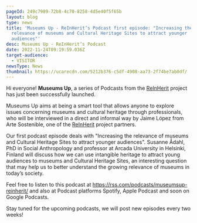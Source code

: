 ```yaml
---
pageId: 249c7989-72b8-4c70-8258-4d5e40f5f65b
layout: blog
type: news
title: 'Museums Up - ReInHerit’s Podcast first episode: "Increasing the
  relevance of museums and Cultural Heritage Sites to attract younger
  audiences"'
desc: Museums Up - ReInHerit’s Podcast
date: 2022-11-24T09:19:59.036Z
target-audience:
  - VISITOR
newsType: News
thumbnail: https://ucarecdn.com/5212b376-c5df-4908-aa73-2f74be7ab0df/
---
```

Hi everyone! **Museums Up**, a series of Podcasts from the [ReInHerit](https://www.reinherit.eu/) project  has just been successfully launched.

Museums Up aims at being a smart tool that allows anyone to explore issues concerning museums and cultural heritage through professionals, who will be interviewed in a direct and informal way by Jaime López from Arte Sostenible, one of the [ReInHerit](https://www.reinherit.eu/) project partners.

Our first podcast episode deals with "Increasing the relevance of museums and Cultural Heritage Sites to attract younger audiences". Susanne Ådahl, PhD in Social Anthropology and professor at Arcada University in Helsinki, Finland will discuss how we can use intangible heritage to attract young audiences to museums and Cultural Heritage Sites, an interesting question that may help us to better understand the growing relevance of museums in today’s society. 

Feel free to listen to this podcast at <https://rss.com/podcasts/museumsup-reinherit/> and also at Podcast platforms Spotify, Apple Podcast and soon on Google Podcasts.

Stay tuned for the upcoming podcasts, we will post new episodes every two weeks!